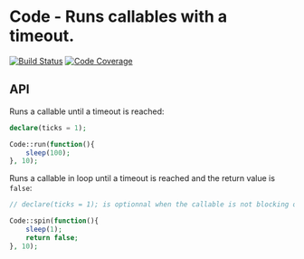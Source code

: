 # Code - Runs callables with a timeout.

[![Build Status](https://travis-ci.org/crysalead/code.png?branch=master)](https://travis-ci.org/crysalead/code) [![Code Coverage](https://scrutinizer-ci.com/g/crysalead/code/badges/coverage.png?s=50b3c56bd62e6a14c1c15b7c7f5c26584ff2bf7a)](https://scrutinizer-ci.com/g/crysalead/code/)

## API

Runs a callable until a timeout is reached:

```php
declare(ticks = 1);

Code::run(function(){
    sleep(100);
}, 10);
```

Runs a callable in loop until a timeout is reached and the return value is `false`:

```php
// declare(ticks = 1); is optionnal when the callable is not blocking on spinning mode

Code::spin(function(){
    sleep(1);
    return false;
}, 10);
```
